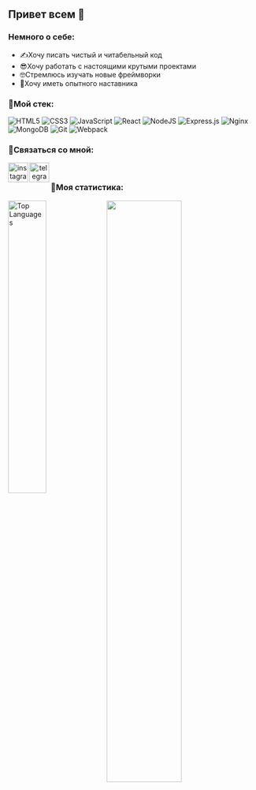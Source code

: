 ## Привет всем 👋
### Немного о себе:
- ✍Хочу писать чистый и читабельный код
- 😎Хочу работать с настоящими крутыми проектами
- 🤓Стремлюсь изучать новые фреймворки
- 👵Хочу иметь опытного наставника
### 🔨Мой стек:
![HTML5](https://img.shields.io/badge/html5-%23E34F26.svg?style=for-the-badge&logo=html5&logoColor=white)
![CSS3](https://img.shields.io/badge/css3-%231572B6.svg?style=for-the-badge&logo=css3&logoColor=white)
![JavaScript](https://img.shields.io/badge/javascript-%23323330.svg?style=for-the-badge&logo=javascript&logoColor=%23F7DF1E)
![React](https://img.shields.io/badge/react-%2320232a.svg?style=for-the-badge&logo=react&logoColor=%2361DAFB)
![NodeJS](https://img.shields.io/badge/node.js-6DA55F?style=for-the-badge&logo=node.js&logoColor=white)
![Express.js](https://img.shields.io/badge/express.js-%23404d59.svg?style=for-the-badge&logo=express&logoColor=%2361DAFB)
![Nginx](https://img.shields.io/badge/nginx-%23009639.svg?style=for-the-badge&logo=nginx&logoColor=white)
![MongoDB](https://img.shields.io/badge/MongoDB-%234ea94b.svg?style=for-the-badge&logo=mongodb&logoColor=white)
![Git](https://img.shields.io/badge/git-%23F05033.svg?style=for-the-badge&logo=git&logoColor=white)
![Webpack](https://img.shields.io/badge/webpack-%238DD6F9.svg?style=for-the-badge&logo=webpack&logoColor=black)
<h3 align="left">🤙Связаться со мной:</h3>

<p align="center">
	<a href="https://www.instagram.com/veronikacumberbatch/" target="_blank"">
		<img align="left" src="https://w7.pngwing.com/pngs/822/208/png-transparent-instagram-application-icon-social-media-logo-symbol-insta-text-monochrome-social-media-marketing-thumbnail.png" alt="instagram" height="40" width="40" />
	</a>
	<a href="https://t.me/veronikacumberbatch" target="_blank">
		<img align="left" src="https://telegrambot.biz/images/article_images/70.png" alt="telegram" height="40" width="40" />
	</a>

 <br>
<h3 align="left">📖Моя статистика:</h3>
<a href="https://github.com/veronikadogareva" ><img align="left" width="39%" src="https://github-readme-stats.vercel.app/api/top-langs/?username=veronikadogareva&langs_count=10&title_color=0891b2&text_color=ffffff&icon_color=0891b2&bg_color=1c1917&hide_border=true&locale=en&custom_title=Top%20%Languages" alt="Top Languages" /></a>
<a><img align="left" width="55%" src="https://metrics.lecoq.io/veronikadogareva?template=classic&base.header=0&base.activity=0&base.community=0&base.repositories=0&base.metadata=0&isocalendar=1&base=header%2C%20activity%2C%20community%2C%20repositories%2C%20metadata&base.indepth=false&base.hireable=false&base.skip=false&isocalendar=false&isocalendar.duration=half-year&config.timezone=Europe%2FTomsk"/>  
</a>

